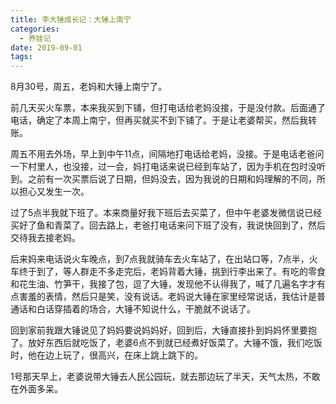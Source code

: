```yaml
---
title: 李大锤成长记：大锤上南宁
categories:
  - 养娃记
date: 2019-09-01
tags:
---
```


8月30号，周五，老妈和大锤上南宁了。

<!-- more -->

前几天买火车票，本来我买到下铺，但打电话给老妈没接，于是没付款。后面通了电话，确定了本周上南宁，但再买就买不到下铺了。于是让老婆帮买，然后我转账。

周五不用去外场，早上到中午11点，间隔地打电话给老妈，没接。于是电话老爸问一下村里人，也没接，过一会，妈打电话来说已经到车站了，因为手机在包时没听到。之前有一次买票后说了日期，但妈没去，因为我说的日期和妈理解的不同，所以担心又发生一次。

过了5点半我就下班了。本来商量好我下班后去买菜了，但中午老婆发微信说已经买好了鱼和青菜了。回去路上，老爸打电话来问下班了没有，我说快回到了，然后交待我去接老妈。

后来妈来电话说火车晚点，到7点我就骑车去火车站了，在出站口等，7点半，火车终于到了，等人群走不多走完后，老妈背着大锤，挑到行李出来了。有吃的零食和花生油、竹笋干，我接了包，逗了大锤，发现他不认得我了，喊了几遍名字才有点害羞的表情，然后只是笑，没有说话。老妈说大锤在家里经常说话，我估计是普通话和白话穿插着的场合，大锤不知说什么，干脆就不说话了。

回到家前我跟大锤说见了妈妈要说妈妈好，回到后，大锤直接扑到妈妈怀里要抱了。放好东西后就吃饭了，老婆6点不到就已经煮好饭菜了。大锤不饿，我们吃饭时，他在边上玩了，很高兴，在床上跳上跳下的。

1号那天早上，老婆说带大锤去人民公园玩，就去那边玩了半天，天气太热，不敢在外面多呆。

